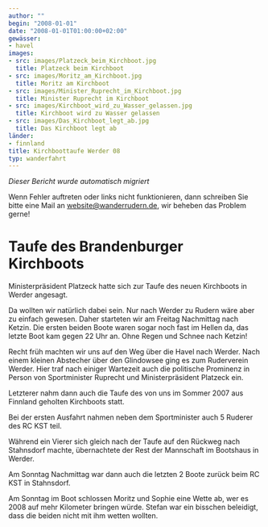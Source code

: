 ```yaml
---
author: ""
begin: "2008-01-01"
date: "2008-01-01T01:00:00+02:00"
gewässer:
- havel
images:
- src: images/Platzeck_beim_Kirchboot.jpg
  title: Platzeck beim Kirchboot
- src: images/Moritz_am_Kirchboot.jpg
  title: Moritz am Kirchboot
- src: images/Minister_Ruprecht_im_Kirchboot.jpg
  title: Minister Ruprecht im Kirchboot
- src: images/Kirchboot_wird_zu_Wasser_gelassen.jpg
  title: Kirchboot wird zu Wasser gelassen
- src: images/Das_Kirchboot_legt_ab.jpg
  title: Das Kirchboot legt ab
länder:
- finnland
title: Kirchboottaufe Werder 08
typ: wanderfahrt
---
```



*Dieser Bericht wurde automatisch migriert*

Wenn Fehler auftreten oder links nicht funktionieren, dann schreiben Sie bitte eine Mail an website@wanderrudern.de, wir beheben das Problem gerne!



# Taufe des Brandenburger Kirchboots


Ministerpräsident Platzeck hatte sich zur Taufe des neuen Kirchboots in Werder angesagt.

Da wollten wir natürlich dabei sein. Nur nach Werder zu Rudern wäre aber zu einfach gewesen. Daher starteten wir am Freitag Nachmittag nach Ketzin. Die ersten beiden Boote waren sogar noch fast im Hellen da, das letzte Boot kam gegen 22 Uhr an. Ohne Regen und Schnee nach Ketzin!

Recht früh machten wir uns auf den Weg über die Havel nach Werder. Nach einem kleinen Abstecher über den Glindowsee ging es zum Ruderverein Werder. Hier traf nach einiger Wartezeit auch die politische Prominenz in Person von Sportminister Ruprecht und Ministerpräsident Platzeck ein.

Letzterer nahm dann auch die Taufe des von uns im Sommer 2007 aus Finnland geholten Kirchboots statt.

Bei der ersten Ausfahrt nahmen neben dem Sportminister auch 5 Ruderer des RC KST teil.

Während ein Vierer sich gleich nach der Taufe auf den Rückweg nach Stahnsdorf machte, übernachtete der Rest der Mannschaft im Bootshaus in Werder.

Am Sonntag Nachmittag war dann auch die letzten 2 Boote zurück beim RC KST in Stahnsdorf.

Am Sonntag im Boot schlossen Moritz und Sophie eine Wette ab, wer es 2008 auf mehr Kilometer bringen würde. Stefan war ein bisschen beleidigt, dass die beiden nicht mit ihm wetten wollten.